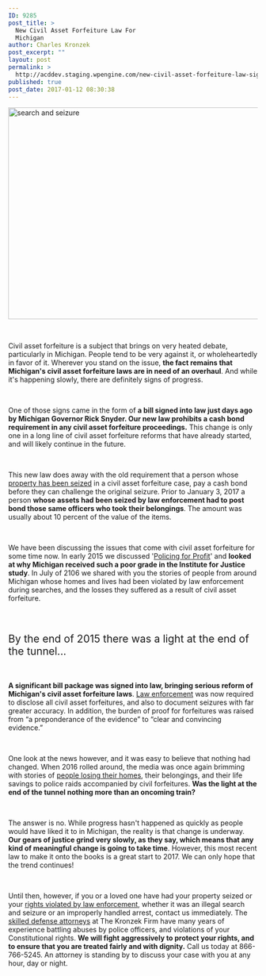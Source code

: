 ```yaml
---
ID: 9285
post_title: >
  New Civil Asset Forfeiture Law For
  Michigan
author: Charles Kronzek
post_excerpt: ""
layout: post
permalink: >
  http://acddev.staging.wpengine.com/new-civil-asset-forfeiture-law-signed-michigans-law.html
published: true
post_date: 2017-01-12 08:30:38
---
```

<img class="alignnone size-large wp-image-9286" src="http://acddev.staging.wpengine.com/wp-content/uploads/2017/01/canstockphoto4931769-1024x683.jpg" alt="search and seizure" width="640" height="427" />

&nbsp;

<span style="font-weight: 400;">Civil asset forfeiture is a subject that brings on very heated debate, particularly in Michigan. People tend to be very against it, or wholeheartedly in favor of it. Wherever you stand on the issue, </span><b>the fact remains that Michigan's civil asset forfeiture laws are in need of an overhaul</b><span style="font-weight: 400;">. And while it's happening slowly, there are definitely signs of progress.</span>

&nbsp;

<span style="font-weight: 400;">One of those signs came in the form of </span><b>a bill signed into law just days ago by Michigan Governor Rick Snyder. Our new law prohibits a cash bond requirement in any civil asset forfeiture proceedings.</b><span style="font-weight: 400;"> This change is only one in a long line of civil asset forfeiture reforms that have already started, and will likely continue in the future.</span>

&nbsp;

<span style="font-weight: 400;">This new law does away with the old requirement that a person whose </span><a href="http://acddev.staging.wpengine.com/searches.html" target="_blank"><span style="font-weight: 400;">property has been seized</span></a><span style="font-weight: 400;"> in a civil asset forfeiture case, pay a cash bond before they can challenge the original seizure. Prior to January 3, 2017 a person </span><b>whose assets had been seized by law enforcement had to post bond those same officers who took their belongings</b><span style="font-weight: 400;">. The amount was usually about 10 percent of the value of the items.</span>

&nbsp;

<span style="font-weight: 400;">We have been discussing the issues that come with civil asset forfeiture for some time now. In early 2015 we discussed '</span><a href="http://acddev.staging.wpengine.com/civil-forfeiture-law-policing-for-profit.html" target="_blank"><span style="font-weight: 400;">Policing for Profit</span></a><span style="font-weight: 400;">' and </span><b>looked at why Michigan received such a poor grade in the Institute for Justice study</b><span style="font-weight: 400;">. In July of 2106 we shared with you the stories of people from around Michigan whose homes and lives had been violated by law enforcement during searches, and the losses they suffered as a result of civil asset forfeiture.</span>

&nbsp;
<h2><span style="font-weight: 400;">By the end of 2015 there was a light at the end of the tunnel...</span></h2>
&nbsp;

<b>A significant bill package was signed into law, bringing serious reform of Michigan's civil asset forfeiture laws</b><span style="font-weight: 400;">. </span><a href="http://acddev.staging.wpengine.com/cop-secrets.html" target="_blank"><span style="font-weight: 400;">Law enforcement</span></a><span style="font-weight: 400;"> was now required to disclose all civil asset forfeitures, and also to document seizures with far greater accuracy. In addition, the burden of proof for forfeitures was raised from “a preponderance of the evidence” to “clear and convincing evidence.”</span>

&nbsp;

<span style="font-weight: 400;">One look at the news however, and it was easy to believe that nothing had changed. When 2016 rolled around, the media was once again brimming with stories of </span><a href="http://acddev.staging.wpengine.com/couple-to-lose-their-home-in-michigan-civil-forfeiture.html" target="_blank"><span style="font-weight: 400;">people losing their homes</span></a><span style="font-weight: 400;">, their belongings, and their life savings to police raids accompanied by civil forfeitures. </span><b>Was the light at the end of the tunnel nothing more than an oncoming train?</b>

&nbsp;

<span style="font-weight: 400;">The answer is no. While progress hasn't happened as quickly as people would have liked it to in Michigan, the reality is that change is underway. </span><b>Our gears of justice grind very slowly, as they say, which means that any kind of meaningful change is going to take time</b><span style="font-weight: 400;">. However, this most recent law to make it onto the books is a great start to 2017. We can only hope that the trend continues!</span>

&nbsp;

<span style="font-weight: 400;">Until then, however, if you or a loved one have had your property seized or your </span><a href="http://acddev.staging.wpengine.com/police-mistakes.html" target="_blank"><span style="font-weight: 400;">rights violated by law enforcement</span></a><span style="font-weight: 400;">, whether it was an illegal search and seizure or an improperly handled arrest, contact us immediately. The </span><a href="http://acddev.staging.wpengine.com/trial-attorneys.html" target="_blank"><span style="font-weight: 400;">skilled defense attorneys</span></a><span style="font-weight: 400;"> at The Kronzek Firm have many years of experience battling abuses by police officers, and violations of your Constitutional rights. </span><b>We will fight aggressively to protect your rights, and to ensure that you are treated fairly and with dignity.</b><span style="font-weight: 400;"> Call us today at 866-766-5245. An attorney is standing by to discuss your case with you at any hour, day or night.</span>

&nbsp;

&nbsp;